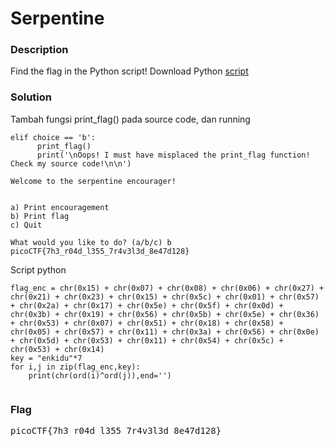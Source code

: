 <h1>Serpentine</h1>
<h3>Description</h3>
<p>Find the flag in the Python script!
Download Python <a href='https://artifacts.picoctf.net/c/37/serpentine.py'>script</a></p>
<h3>Solution</h3>
<p>Tambah fungsi print_flag() pada source code, dan running</p>

```python3
elif choice == 'b':  
      print_flag()
      print('\nOops! I must have misplaced the print_flag function! Check my source code!\n\n')
```

```console
Welcome to the serpentine encourager!


a) Print encouragement
b) Print flag
c) Quit

What would you like to do? (a/b/c) b
picoCTF{7h3_r04d_l355_7r4v3l3d_8e47d128}
```
<p>Script python</p>

```python3
flag_enc = chr(0x15) + chr(0x07) + chr(0x08) + chr(0x06) + chr(0x27) + chr(0x21) + chr(0x23) + chr(0x15) + chr(0x5c) + chr(0x01) + chr(0x57) + chr(0x2a) + chr(0x17) + chr(0x5e) + chr(0x5f) + chr(0x0d) + chr(0x3b) + chr(0x19) + chr(0x56) + chr(0x5b) + chr(0x5e) + chr(0x36) + chr(0x53) + chr(0x07) + chr(0x51) + chr(0x18) + chr(0x58) + chr(0x05) + chr(0x57) + chr(0x11) + chr(0x3a) + chr(0x56) + chr(0x0e) + chr(0x5d) + chr(0x53) + chr(0x11) + chr(0x54) + chr(0x5c) + chr(0x53) + chr(0x14)
key = "enkidu"*7
for i,j in zip(flag_enc,key):
    print(chr(ord(i)^ord(j)),end='')
    

```
<h3>Flag</h3>
<pre>
picoCTF{7h3_r04d_l355_7r4v3l3d_8e47d128}
</pre>

